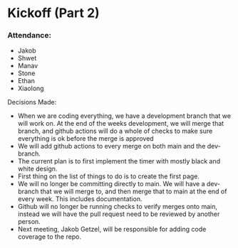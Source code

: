 # Kickoff (Part 2)

### Attendance:
- Jakob
- Shwet
- Manav
- Stone
- Ethan
- Xiaolong

Decisions Made:
- When we are coding everything, we have a development branch that we will work on. At the end of the weeks development, we will merge that branch, and github actions will do a whole of checks to make sure everything is ok before the merge is approved
- We will add github actions to every merge on both main and the dev-branch.
- The current plan is to first implement the timer with mostly black and white design.
- First thing on the list of things to do is to create the first page.
- We will no longer be committing directly to main. We will have a dev-branch that we will merge to, and then merge that to main at the end of every week. This includes documentation.
- Github will no longer be running checks to verify merges onto main, instead we will have the pull request need to be reviewed by another person.
- Next meeting, Jakob Getzel, will be responsible for adding code coverage to the repo.